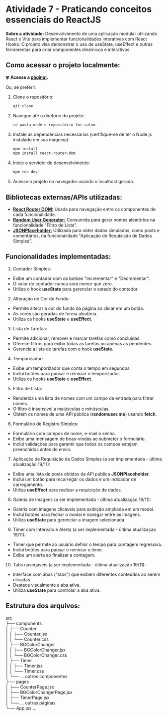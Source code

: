 # Atividade 7 - Praticando conceitos essenciais do ReactJS

**Sobre a atividade:** Desenvolvimento de uma aplicação modular utilizando React e Vite para implementar funcionalidades interativas com React Hooks. O projeto visa demonstrar o uso de useState, useEffect e outras ferramentas para criar componentes dinâmicos e interativos.

## Como acessar o projeto localmente:
🍀 **Acesse a [página!]().**

Ou, se preferir: 

1. Clone o repositório:
    ```bash
    git clone
    ```

2. Navegue até o diretório do projeto:
    ```bash
    cd pasta-onde-o-repositório-foi-salvo
    ```

3. Instale as dependências necessárias (certifique-se de ter o Node.js instalado em sua máquina):
    ```bash
    npm install
    npm install react-router-dom
    ```

4. Inicie o  servidor de desenvolvimento:
    ```bash
    npm run dev
    ```
5. Acesse o projeto no navegador usando o localhost gerado.

## Bibliotecas externas/APIs utilizadas:

- **[React Router DOM:](https://reactrouter.com/)** Usada para navegação entre os componentes de cada funcionalidade.
- **[Random User Generator:](https://randomuser.me/)** Consumida para gerar nomes aleatórios na funcionalidade "Filtro de Lista".
- **[JSONPlaceholder:](https://jsonplaceholder.typicode.com/)** Utilizada para obter dados simulados, como posts e comentários, na funcionalidade "Aplicação de Requisição de Dados Simples".

## Funcionalidades implementadas:
1. Contador Simples:
- Exibe um contador com os botões "Incrementar" e "Decrementar".
- O valor do contador nunca será menor que zero.
- Utiliza o hook **useState** para gerenciar o estado do contador.

2. Alteração de Cor de Fundo:
- Permite alterar a cor do fundo da página ao clicar em um botão.
- As cores são geradas de forma aleatória.
- Utiliza os hooks **useState** e **useEffect**.

3. Lista de Tarefas:
- Permite adicionar, remover e marcar tarefas como concluídas.
- Oferece filtros para exibir todas as tarefas ou apenas as pendentes.
- Gerencia a lista de tarefas com o hook **useState**.

4. Temporizador:
- Exibe um temporizador que conta o tempo em segundos.
- Inclui botões para pausar e reiniciar o temporizador.
- Utiliza os hooks **useState** e **useEffect**.

5. Filtro de Lista:
- Renderiza uma lista de nomes com um campo de entrada para filtrar nomes.
- O filtro é insensível a maiúsculas e minúsculas.
- Obtém os nomes de uma API pública (**randomuser.me**) usando **fetch**.

6. Formulário de Registro Simples:
- Formulário com campos de nome, e-mail e senha.
- Exibe uma mensagem de boas-vindas ao submeter o formulário.
- Inclui validações para garantir que todos os campos estejam preenchidos antes do envio.

7. Aplicação de Requisição de Dados Simples (a ser implementada - última atualização 19/11):
- Exibe uma lista de posts obtidos da API pública **JSONPlaceholder**.
- Inclui um botão para recarregar os dados e um indicador de carregamento.
- Utiliza **useEffect** para realizar a requisição de dados.

8. Galeria de Imagens (a ser implementada - última atualização 19/11):
- Galeria com imagens clicáveis para exibição ampliada em um modal.
- Inclui botões para fechar o modal e navegar entre as imagens.
- Utiliza **useState** para gerenciar a imagem selecionada.

9. Timer com Intervalo e Alerta (a ser implementada - última atualização 19/11):
- Timer que permite ao usuário definir o tempo para contagem regressiva.
- Inclui botões para pausar e reiniciar o timer.
- Exibe um alerta ao finalizar a contagem.

10. Tabs navegáveis (a ser implementada - última atualização 19/11):
- Interface com abas ("tabs") que exibem diferentes conteúdos ao serem clicadas.
- Destaca visualmente a aba ativa.
- Utiliza **useState** para controlar a aba ativa.

## Estrutura dos arquivos: 
src  
├── components  
│   ├── Counter  
│   │   ├── Counter.jsx  
│   │   └── Counter.css  
│   ├── BGColorChanger  
│   │   ├── BGColorChanger.jsx  
│   │   └── BGColorChanger.css  
│   ├── Timer  
│   │   ├── Timer.jsx  
│   │   └── Timer.css  
│   └── ... outros componentes  
├── pages  
│   ├── CounterPage.jsx  
│   ├── BGColorChangerPage.jsx  
│   ├── TimerPage.jsx  
│   └── ... outras páginas  
└── App.jsx ...




